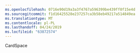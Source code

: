 ```yaml
---
ms.openlocfilehash: 0716e90d19a3a3f4767a596399be439ff0f15e4d
ms.sourcegitcommit: f1d16425528e237257ca3b58eb49217a514849ea
ms.translationtype: MT
ms.contentlocale: pl-PL
ms.lasthandoff: 04/24/2019
ms.locfileid: "63872574"
---
```

CardSpace